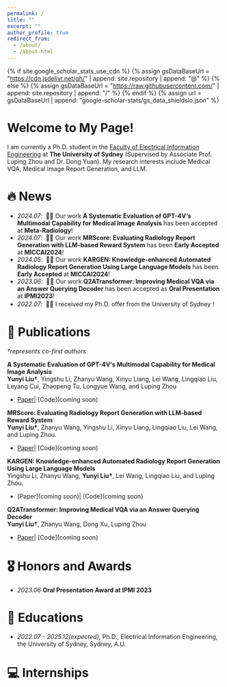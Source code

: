 ```yaml
---
permalink: /
title: ""
excerpt: ""
author_profile: true
redirect_from: 
  - /about/
  - /about.html
---
```


{% if site.google_scholar_stats_use_cdn %}
{% assign gsDataBaseUrl = "https://cdn.jsdelivr.net/gh/" | append: site.repository | append: "@" %}
{% else %}
{% assign gsDataBaseUrl = "https://raw.githubusercontent.com/" | append: site.repository | append: "/" %}
{% endif %}
{% assign url = gsDataBaseUrl | append: "google-scholar-stats/gs_data_shieldsio.json" %}

<span class='anchor' id='about-me'></span>

# **Welcome to My Page!**

I am currently a Ph.D. student in the [Faculty of Electrical Information Engineering](https://www.sydney.edu.au/engineering/about/our-people/academic-staff/luping-zhou.html) at **The University of Sydney** (Supervised by Associate Prof. Luping Zhou and Dr. Dong Yuan). My research interests include Medical VQA, Medical Image Report Generation, and LLM.

<!-- <img src="images/my.jpg" alt="sym" width="50%" style="display: block; margin: 0 auto;"> -->


# 🔥 News
- *2024.07*: &nbsp;🎉🎉 Our work **A Systematic Evaluation of GPT-4V‘s Multimodal Capability for Medical Image Analysis** has been accepted at **Meta-Radiology**!
- *2024.07*: &nbsp;🎉🎉 Our work **MRScore: Evaluating Radiology Report Generation with LLM-based Reward System** has been **Early Accepted** at **MICCAI2024**!
- *2024.05*: &nbsp;🎉🎉 Our work **KARGEN: Knowledge-enhanced Automated Radiology Report Generation Using Large Language Models** has been **Early Accepted** at **MICCAI2024**!
- *2023.06*: &nbsp;🎉🎉 Our work **Q2ATransformer: Improving Medical VQA via an Answer Querying Decoder** has been accepted as **Oral Presentation** at **IPMI2023**!
- *2022.07*: &nbsp;🎉🎉 I received my Ph.D. offer from the University of Sydney！

<!-- # 📝 Ongoing Project


<div class='paper-box'>
<div class='paper-box-image'><div><div class="badge">CAD</div><img src='images/ONE.png' alt="sym" width="100%"></div></div>
<div class='paper-box-image'><div><div class="badge">Real Machine</div><img src='images/onecable.gif' alt="sym" width="100%"></div></div>
<div class='paper-box-image'><div><div class="badge">SOFA Simulation</div><img src='images/onesim.gif' alt="sym" width="100%"></div></div>
<div class='paper-box-text' markdown="1">

**OneCable Continuum Robot Project**


- Using only one cable to achieve 3 motions: Pushing, Pulling and Twisting
- Will submit to a top-tier journal!
</div>
</div>
 -->


# 📝 Publications 
*†represents co-first authors*

**A Systematic Evaluation of GPT-4V‘s Multimodal Capability for Medical Image Analysis**<br>
**Yunyi Liu†**, Yingshu Li, Zhanyu Wang, Xinyu Liang, Lei Wang, Lingqiao Liu, Leyang Cui, Zhaopeng Tu, Longyue Wang, and Luping Zhou<br>
- [Paper](https://arxiv.org/abs/2310.20381)\| [Code](coming soon)


**MRScore: Evaluating Radiology Report Generation with LLM-based Reward System**<br>
**Yunyi Liu†**, Zhanyu Wang, Yingshu Li, Xinyu Liang, Lingqiao Liu, Lei Wang, and Luping Zhou.
- [Paper](https://arxiv.org/abs/2404.17778)\| [Code](coming soon)


**KARGEN: Knowledge-enhanced Automated Radiology Report Generation Using Large Language Models**<br>
Yingshu Li, Zhanyu Wang, **Yunyi Liu†**, Lei Wang, Lingqiao Liu, and Luping Zhou.
- [Paper](coming soon)\| [Code](coming soon)
  

**Q2ATransformer: Improving Medical VQA via an Answer Querying Decoder**<br>
**Yunyi Liu†**, Zhanyu Wang, Dong Xu, Luping Zhou 
- [Paper](https://arxiv.org/abs/2304.01611)\| [Code](coming soon)


# 🎖 Honors and Awards
- *2023.06* **Oral Presentation Award at IPMI 2023**


# 📖 Educations
- *2022.07 - 2025.12(expected)*, Ph.D., Electrical Information Engineering, the University of Sydney, Sydney, A.U.


# 💻 Internships



